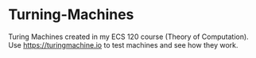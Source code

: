 # Turning-Machines
Turing Machines created in my ECS 120 course (Theory of Computation). Use https://turingmachine.io to test machines and see how they work.
